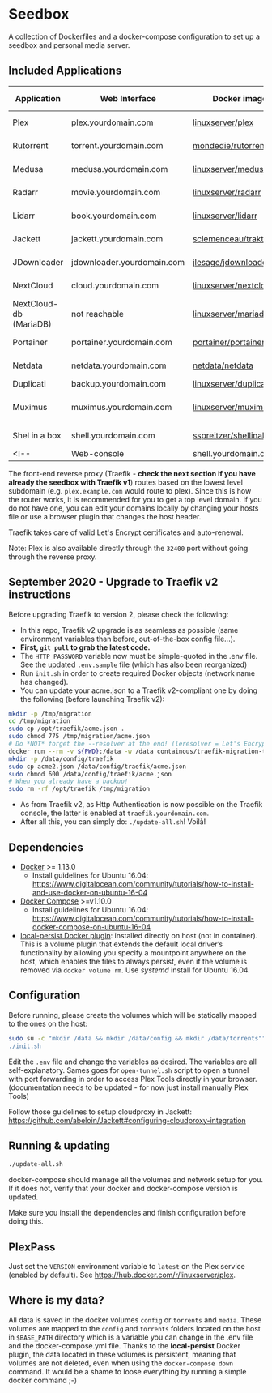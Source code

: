# Seedbox

A collection of Dockerfiles and a docker-compose configuration to set up a
seedbox and personal media server.

## Included Applications

| Application          | Web Interface              | Docker image                                                           | Version (image tag) | Notes               |
-----------------------|----------------------------|------------------------------------------------------------------------|-------------------------|---------------------|
| Plex                 | plex.yourdomain.com        | [linuxserver/plex](https://hub.docker.com/r/linuxserver/plex)          | *latest*                | Media Streaming     |
| Rutorrent            | torrent.yourdomain.com   | [mondedie/rutorrent](https://hub.docker.com/r/mondedie/rutorrent)      | *latest*                | Torrents downloader |
| Medusa               | medusa.yourdomain.com      | [linuxserver/medusa](https://hub.docker.com/r/linuxserver/medusa)      | *latest*               | TV Shows monitor    |
| Radarr               | movie.yourdomain.com      | [linuxserver/radarr](https://hub.docker.com/r/linuxserver/radarr)      | *latest*                | Movies monitor      |
| Lidarr               | book.yourdomain.com      | [linuxserver/lidarr](https://hub.docker.com/r/linuxserver/lidarr)      | *latest*               | Music monitor       |
| Jackett              | jackett.yourdomain.com     | [sclemenceau/trakttoplex](https://hub.docker.com/r/sclemenceau/docker-jackett)    | *cloudproxy*      | Tracker indexer     |
| JDownloader          | jdownloader.yourdomain.com | [jlesage/jdownloader-2](https://hub.docker.com/r/jlesage/jdownloader-2)| *latest*                | Direct downloader   |
| NextCloud            | cloud.yourdomain.com   | [linuxserver/nextcloud](https://hub.docker.com/r/linuxserver/nextcloud)| *latest*                | Files management    |
| NextCloud-db (MariaDB) | not reachable   | [linuxserver/mariadb](https://hub.docker.com/r/linuxserver/mariadb)  | *latest*                | DB for Nextcloud    |
| Portainer            | portainer.yourdomain.com   | [portainer/portainer](https://hub.docker.com/r/portainer/portainer)    | *latest*                | Container management|
| Netdata              | netdata.yourdomain.com     | [netdata/netdata](https://hub.docker.com/r/netdata/netdata)            | *latest*                | Server monitoring   |
| Duplicati            | backup.yourdomain.com   | [linuxserver/duplicati](https://hub.docker.com/r/linuxserver/duplicati)| *latest*                | Backups             |
| Muximus            | muximus.yourdomain.com   | [linuxserver/muximux](https://hub.docker.com/r/linuxserver/muximux)| *latest*                | manage your HTPC apps             |
| Shel in a box          | shell.yourdomain.com       | [sspreitzer/shellinabox](https://hub.docker.com/r/sspreitzer/shellinabox)            | *latest*               | Web Console    |
<!-- | Web-console          | shell.yourdomain.com       | [cdue/webconsole](https://hub.docker.com/r/cdue/webconsole)            | *latest*               | TV Shows monitor    | -->

<!-- | Sonarr               | sonarr.yourdomain.com      | [linuxserver/sonarr](https://hub.docker.com/r/linuxserver/sonarr)      | *preview*               | TV Shows monitor    | -->
<!-- | Bazarr               | bazarr.yourdomain.com      | [linuxserver/bazarr](https://hub.docker.com/r/linuxserver/bazarr)      | *latest*                | Subtitles monitor   | -->
<!-- | Tautulli (plexPy)    | tautulli.yourdomain.com    | [linuxserver/tautulli](https://hub.docker.com/r/linuxserver/tautulli)  | *latest*                | Plex stats and admin| -->
The front-end reverse proxy (Traefik - **check the next section if you have already the seedbox with Traefik v1**) routes based on the lowest level subdomain
 (e.g. `plex.example.com` would route to plex). Since this is how the router
works, it is recommended for you to get a top level domain. If you do not have
one, you can edit your domains locally by changing your hosts file or use a
browser plugin that changes the host header.

Traefik takes care of valid Let's Encrypt certificates and auto-renewal.

Note: Plex is also available directly through the `32400` port without going
through the reverse proxy.

## September 2020 - Upgrade to Traefik v2 instructions

Before upgrading Traefik to version 2, please check the following:

- In this repo, Traefik v2 upgrade is as seamless as possible (same environment variables than before, out-of-the-box config file...).
- **First, ``git pull`` to grab the latest code.**
- The ``HTTP_PASSWORD`` variable now must be simple-quoted in the .env file. See the updated ``.env.sample`` file (which has also been reorganized)
- Run ``init.sh`` in order to create required Docker objects (network name has changed).
- You can update your acme.json to a Traefik v2-compliant one by doing the following (before launching Traefik v2):

```sh
mkdir -p /tmp/migration
cd /tmp/migration
sudo cp /opt/traefik/acme.json .
sudo chmod 775 /tmp/migration/acme.json
# Do *NOT* forget the --resolver at the end! (leresolver = Let's Encrypt resolver, see traefik/traefik.yml)
docker run --rm -v ${PWD}:/data -w /data containous/traefik-migration-tool acme -i acme.json -o acme2.json --resolver leresolver
mkdir -p /data/config/traefik
sudo cp acme2.json /data/config/traefik/acme.json
sudo chmod 600 /data/config/traefik/acme.json
# When you already have a backup!
sudo rm -rf /opt/traefik /tmp/migration
```

- As from Traefik v2, as Http Authentication is now possible on the Traefik console, the latter is enabled at ``traefik.yourdomain.com``.
- After all this, you can simply do: ``./update-all.sh``! Voilà!

## Dependencies

- [Docker](https://github.com/docker/docker) >= 1.13.0
    + Install guidelines for Ubuntu 16.04: https://www.digitalocean.com/community/tutorials/how-to-install-and-use-docker-on-ubuntu-16-04
- [Docker Compose](https://github.com/docker/compose) >=v1.10.0
    + Install guidelines for Ubuntu 16.04: https://www.digitalocean.com/community/tutorials/how-to-install-docker-compose-on-ubuntu-16-04
- [local-persist Docker plugin](https://github.com/CWSpear/local-persist): installed directly on host (not in container). This is a volume plugin that extends the default local driver’s functionality by allowing you specify a mountpoint anywhere on the host, which enables the files to always persist, even if the volume is removed via `docker volume rm`. Use *systemd* install for Ubuntu 16.04.

## Configuration

Before running, please create the volumes which will be statically mapped to the ones on the host:

```sh
sudo su -c "mkdir /data && mkdir /data/config && mkdir /data/torrents""
./init.sh
```

Edit the `.env` file and change the variables as desired.
The variables are all self-explanatory.
Sames goes for `open-tunnel.sh` script to open a tunnel with port forwarding in order to access Plex Tools directly in your browser. (documentation needs to be updated - for now just install manually Plex Tools)

Follow those guidelines to setup cloudproxy in Jackett: https://github.com/abeloin/Jackett#configuring-cloudproxy-integration

## Running & updating

```sh
./update-all.sh
```

docker-compose should manage all the volumes and network setup for you. If it
does not, verify that your docker and docker-compose version is updated.

Make sure you install the dependencies and finish configuration before doing
this.

## PlexPass

Just set the `VERSION` environment variable to `latest` on the Plex service (enabled by default).
See https://hub.docker.com/r/linuxserver/plex.

## Where is my data?

All data is saved in the docker volumes `config` or `torrents` and `media`.
These volumes are mapped to the `config` and `torrents` folders located on the host in `$BASE_PATH` directory which is a variable you can change in the .env file and the docker-compose.yml file.
Thanks to the **local-persist** Docker plugin, the data located in these volumes is persistent, meaning that volumes are not deleted, even when using the ```docker-compose down``` command. It would be a shame to loose everything by running a simple docker command ;-)
